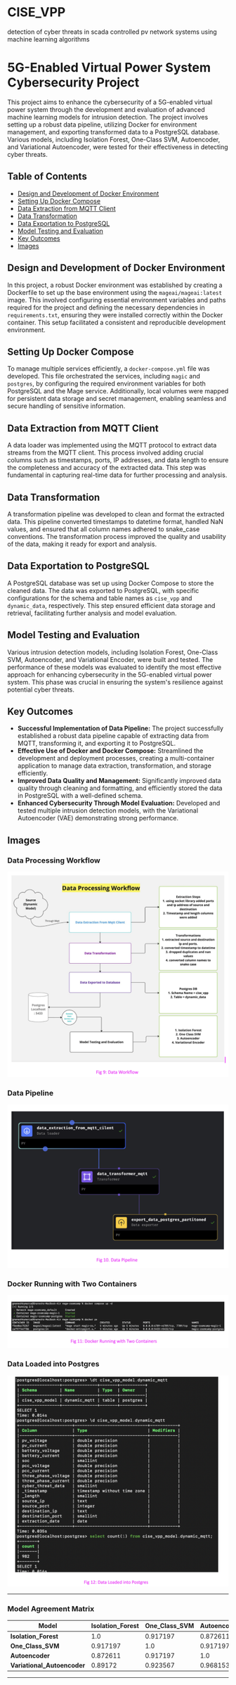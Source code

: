 # CISE_VPP
detection of cyber threats in scada controlled pv network systems using machine learning algorithms 

# 5G-Enabled Virtual Power System Cybersecurity Project

This project aims to enhance the cybersecurity of a 5G-enabled virtual power system through the development and evaluation of advanced machine learning models for intrusion detection. The project involves setting up a robust data pipeline, utilizing Docker for environment management, and exporting transformed data to a PostgreSQL database. Various models, including Isolation Forest, One-Class SVM, Autoencoder, and Variational Autoencoder, were tested for their effectiveness in detecting cyber threats.

## Table of Contents

- [Design and Development of Docker Environment](#design-and-development-of-docker-environment)
- [Setting Up Docker Compose](#setting-up-docker-compose)
- [Data Extraction from MQTT Client](#data-extraction-from-mqtt-client)
- [Data Transformation](#data-transformation)
- [Data Exportation to PostgreSQL](#data-exportation-to-postgresql)
- [Model Testing and Evaluation](#model-testing-and-evaluation)
- [Key Outcomes](#key-outcomes)
- [Images](#images)

## Design and Development of Docker Environment

In this project, a robust Docker environment was established by creating a Dockerfile to set up the base environment using the `mageai/mageai:latest` image. This involved configuring essential environment variables and paths required for the project and defining the necessary dependencies in `requirements.txt`, ensuring they were installed correctly within the Docker container. This setup facilitated a consistent and reproducible development environment.

## Setting Up Docker Compose

To manage multiple services efficiently, a `docker-compose.yml` file was developed. This file orchestrated the services, including `magic` and `postgres`, by configuring the required environment variables for both PostgreSQL and the Mage service. Additionally, local volumes were mapped for persistent data storage and secret management, enabling seamless and secure handling of sensitive information.

## Data Extraction from MQTT Client

A data loader was implemented using the MQTT protocol to extract data streams from the MQTT client. This process involved adding crucial columns such as timestamps, ports, IP addresses, and data length to ensure the completeness and accuracy of the extracted data. This step was fundamental in capturing real-time data for further processing and analysis.

## Data Transformation

A transformation pipeline was developed to clean and format the extracted data. This pipeline converted timestamps to datetime format, handled NaN values, and ensured that all column names adhered to snake_case conventions. The transformation process improved the quality and usability of the data, making it ready for export and analysis.

## Data Exportation to PostgreSQL

A PostgreSQL database was set up using Docker Compose to store the cleaned data. The data was exported to PostgreSQL, with specific configurations for the schema and table names as `cise_vpp` and `dynamic_data`, respectively. This step ensured efficient data storage and retrieval, facilitating further analysis and model evaluation.

## Model Testing and Evaluation

Various intrusion detection models, including Isolation Forest, One-Class SVM, Autoencoder, and Variational Encoder, were built and tested. The performance of these models was evaluated to identify the most effective approach for enhancing cybersecurity in the 5G-enabled virtual power system. This phase was crucial in ensuring the system's resilience against potential cyber threats.

## Key Outcomes

- **Successful Implementation of Data Pipeline:** The project successfully established a robust data pipeline capable of extracting data from MQTT, transforming it, and exporting it to PostgreSQL.
- **Effective Use of Docker and Docker Compose:** Streamlined the development and deployment processes, creating a multi-container application to manage data extraction, transformation, and storage efficiently.
- **Improved Data Quality and Management:** Significantly improved data quality through cleaning and formatting, and efficiently stored the data in PostgreSQL with a well-defined schema.
- **Enhanced Cybersecurity Through Model Evaluation:** Developed and tested multiple intrusion detection models, with the Variational Autoencoder (VAE) demonstrating strong performance.

## Images

### Data Processing Workflow
![Data Processing Workflow](https://github.com/Gnanesh0708/CISE-VPP-CyberThreatDetection/blob/main/Images/Data%20Processing%20Workflow.png)

### Data Pipeline
![Data Pipeline](https://github.com/Gnanesh0708/CISE-VPP-CyberThreatDetection/blob/main/Images/Data%20Pipeline.png)

### Docker Running with Two Containers
![Docker Running with Two Containers](https://github.com/Gnanesh0708/CISE-VPP-CyberThreatDetection/blob/main/Images/Docker%20Running%20With%20Two%20Containers.png)

### Data Loaded into Postgres
![Data Loaded into Postgres](https://github.com/Gnanesh0708/CISE-VPP-CyberThreatDetection/blob/main/Images/Data%20Loaded%20into%20Postgres.png)

---

### Model Agreement Matrix
| Model               | Isolation_Forest | One_Class_SVM | Autoencoder | Variational_Autoencoder |
|---------------------|------------------|---------------|-------------|-------------------------|
| **Isolation_Forest**       | 1.0              | 0.917197       | 0.872611    | 0.89172                 |
| **One_Class_SVM**          | 0.917197         | 1.0            | 0.917197    | 0.923567                |
| **Autoencoder**            | 0.872611         | 0.917197       | 1.0         | 0.968153                |
| **Variational_Autoencoder**| 0.89172          | 0.923567       | 0.968153    | 1.0                     |

---

